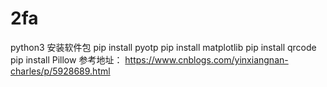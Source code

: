 # 2fa
python3 安装软件包
pip install pyotp
pip install matplotlib
pip install qrcode
pip install Pillow
参考地址：
    https://www.cnblogs.com/yinxiangnan-charles/p/5928689.html